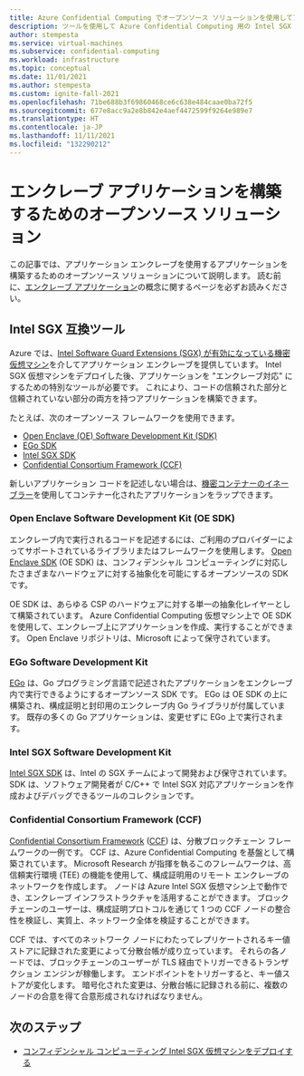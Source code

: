 ```yaml
---
title: Azure Confidential Computing でオープンソース ソリューションを使用してアプリケーション エンクレーブを開発する
description: ツールを使用して Azure Confidential Computing 用の Intel SGX アプリケーションを開発する方法について説明します。
author: stempesta
ms.service: virtual-machines
ms.subservice: confidential-computing
ms.workload: infrastructure
ms.topic: conceptual
ms.date: 11/01/2021
ms.author: stempesta
ms.custom: ignite-fall-2021
ms.openlocfilehash: 71be688b3f69860468ce6c638e484caae0ba72f5
ms.sourcegitcommit: 677e8acc9a2e8b842e4aef4472599f9264e989e7
ms.translationtype: HT
ms.contentlocale: ja-JP
ms.lasthandoff: 11/11/2021
ms.locfileid: "132290212"
---
```

# <a name="open-source-solutions-to-build-enclave-applications"></a>エンクレーブ アプリケーションを構築するためのオープンソース ソリューション

この記事では、アプリケーション エンクレーブを使用するアプリケーションを構築するためのオープンソース ソリューションについて説明します。 読む前に、[エンクレーブ アプリケーション](application-development.md)の概念に関するページを必ずお読みください。 

## <a name="intel-sgx-compatible-tools"></a>Intel SGX 互換ツール
Azure では、[Intel Software Guard Extensions (SGX) が有効になっている機密仮想マシン](virtual-machine-solutions-sgx.md)を介してアプリケーション エンクレーブを提供しています。 Intel SGX 仮想マシンをデプロイした後、アプリケーションを "エンクレーブ対応" にするための特別なツールが必要です。 これにより、コードの信頼された部分と信頼されていない部分の両方を持つアプリケーションを構築できます。 

たとえば、次のオープンソース フレームワークを使用できます。 

- [Open Enclave (OE) Software Development Kit (SDK)](#oe-sdk)
- [EGo SDK](#ego)
- [Intel SGX SDK](#intel-sdk)
- [Confidential Consortium Framework (CCF)](#ccf)

新しいアプリケーション コードを記述しない場合は、[機密コンテナーのイネーブラー](confidential-containers.md)を使用してコンテナー化されたアプリケーションをラップできます。

### <a name="open-enclave-software-development-kit-oe-sdk"></a>Open Enclave Software Development Kit (OE SDK) <a id="oe-sdk"></a>

エンクレーブ内で実行されるコードを記述するには、ご利用のプロバイダーによってサポートされているライブラリまたはフレームワークを使用します。 [Open Enclave SDK](https://github.com/openenclave/openenclave) (OE SDK) は、コンフィデンシャル コンピューティングに対応したさまざまなハードウェアに対する抽象化を可能にするオープンソースの SDK です。 

OE SDK は、あらゆる CSP のハードウェアに対する単一の抽象化レイヤーとして構築されています。 Azure Confidential Computing 仮想マシン上で OE SDK を使用して、エンクレーブ上にアプリケーションを作成、実行することができます。 Open Enclave リポジトリは、Microsoft によって保守されています。

### <a name="ego-software-development-kit"></a>EGo Software Development Kit <a id="ego"></a>

[EGo](https://ego.dev/) は、Go プログラミング言語で記述されたアプリケーションをエンクレーブ内で実行できるようにするオープンソース SDK です。 EGo は OE SDK の上に構築され、構成証明と封印用のエンクレーブ内 Go ライブラリが付属しています。 既存の多くの Go アプリケーションは、変更せずに EGo 上で実行されます。  

### <a name="intel-sgx-software-development-kit"></a>Intel SGX Software Development Kit <a id="intel-sdk"></a>
[Intel SGX SDK](https://01.org/intel-softwareguard-extensions) は、Intel の SGX チームによって開発および保守されています。 SDK は、ソフトウェア開発者が C/C++ で Intel SGX 対応アプリケーションを作成およびデバッグできるツールのコレクションです。

### <a name="confidential-consortium-framework-ccf"></a>Confidential Consortium Framework (CCF) <a id="ccf"></a>

[Confidential Consortium Framework](https://www.microsoft.com/research/project/confidential-consortium-framework/) ([CCF](https://www.microsoft.com/research/project/confidential-consortium-framework/)) は、分散ブロックチェーン フレームワークの一例です。 CCF は、Azure Confidential Computing を基盤として構築されています。 Microsoft Research が指揮を執るこのフレームワークは、高信頼実行環境 (TEE) の機能を使用して、構成証明用のリモート エンクレーブのネットワークを作成します。 ノードは Azure Intel SGX 仮想マシン上で動作でき、エンクレーブ インフラストラクチャを活用することができます。 ブロックチェーンのユーザーは、構成証明プロトコルを通じて 1 つの CCF ノードの整合性を検証し、実質上、ネットワーク全体を検証することができます。

CCF では、すべてのネットワーク ノードにわたってレプリケートされるキー値ストアに記録された変更によって分散台帳が成り立っています。 それらの各ノードでは、ブロックチェーンのユーザーが TLS 経由でトリガーできるトランザクション エンジンが稼働します。 エンドポイントをトリガーすると、キー値ストアが変化します。 暗号化された変更は、分散台帳に記録される前に、複数のノードの合意を得て合意形成されなければなりません。

## <a name="next-steps"></a>次のステップ

- [コンフィデンシャル コンピューティング Intel SGX 仮想マシンをデプロイする](quick-create-portal.md)
